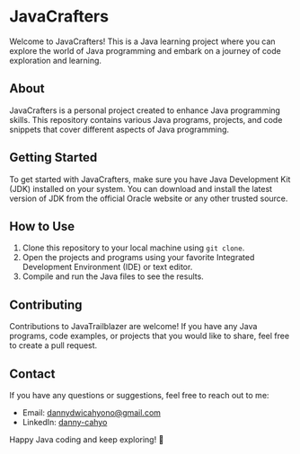 # JavaCrafters

Welcome to JavaCrafters! This is a Java learning project where you can explore the world of Java programming and embark on a journey of code exploration and learning.

## About

JavaCrafters is a personal project created to enhance Java programming skills. This repository contains various Java programs, projects, and code snippets that cover different aspects of Java programming.

## Getting Started

To get started with JavaCrafters, make sure you have Java Development Kit (JDK) installed on your system. You can download and install the latest version of JDK from the official Oracle website or any other trusted source.

## How to Use

1. Clone this repository to your local machine using `git clone`.
2. Open the projects and programs using your favorite Integrated Development Environment (IDE) or text editor.
3. Compile and run the Java files to see the results.

## Contributing

Contributions to JavaTrailblazer are welcome! If you have any Java programs, code examples, or projects that you would like to share, feel free to create a pull request.

## Contact

If you have any questions or suggestions, feel free to reach out to me:

- Email: dannydwicahyono@gmail.com
- LinkedIn: [danny-cahyo](https://www.linkedin.com/in/danny-cahyo/)

Happy Java coding and keep exploring! 🚀
